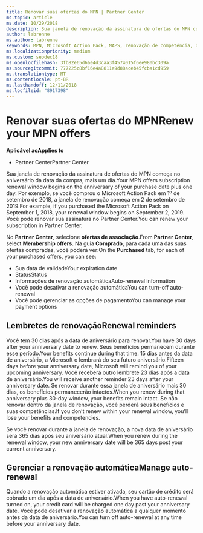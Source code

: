 ```yaml
---
title: Renovar suas ofertas do MPN | Partner Center
ms.topic: article
ms.date: 10/29/2018
description: Sua janela de renovação da assinatura de ofertas do MPN começa no aniversário da data da compra, mais um dia.
author: labrenne
ms.author: labrenne
keywords: MPN, Microsoft Action Pack, MAPS, renovação de competência, data de renovação
ms.localizationpriority: medium
ms.custom: seodec18
ms.openlocfilehash: 3fb82e65d6ae4d3caa3f4574015f6ee980bc309a
ms.sourcegitcommit: 777225c8bf16e4a8811a9d88aceb45fcba1cd959
ms.translationtype: MT
ms.contentlocale: pt-BR
ms.lasthandoff: 12/11/2018
ms.locfileid: "8917398"
---
```

# <a name="renew-your-mpn-offers"></a><span data-ttu-id="e322e-104">Renovar suas ofertas do MPN</span><span class="sxs-lookup"><span data-stu-id="e322e-104">Renew your MPN offers</span></span>

**<span data-ttu-id="e322e-105">Aplicável ao</span><span class="sxs-lookup"><span data-stu-id="e322e-105">Applies to</span></span>**

- <span data-ttu-id="e322e-106">Partner Center</span><span class="sxs-lookup"><span data-stu-id="e322e-106">Partner Center</span></span>

<span data-ttu-id="e322e-107">Sua janela de renovação da assinatura de ofertas do MPN começa no aniversário da data da compra, mais um dia.</span><span class="sxs-lookup"><span data-stu-id="e322e-107">Your MPN offers subscription renewal window begins on the anniversary of your purchase date plus one day.</span></span> <span data-ttu-id="e322e-108">Por exemplo, se você comprou o Microsoft Action Pack em 1º de setembro de 2018, a janela de renovação começa em 2 de setembro de 2019.</span><span class="sxs-lookup"><span data-stu-id="e322e-108">For example, if you purchased the Microsoft Action Pack on September 1, 2018, your renewal window begins on September 2, 2019.</span></span> <span data-ttu-id="e322e-109">Você pode renovar sua assinatura no Partner Center.</span><span class="sxs-lookup"><span data-stu-id="e322e-109">You can renew your subscription in Partner Center.</span></span>

<span data-ttu-id="e322e-110">No **Partner Center**, selecione **ofertas de associação**.</span><span class="sxs-lookup"><span data-stu-id="e322e-110">From **Partner Center**, select **Membership offers**.</span></span>
<span data-ttu-id="e322e-111">Na guia **Comprado**, para cada uma das suas ofertas compradas, você poderá ver:</span><span class="sxs-lookup"><span data-stu-id="e322e-111">On the **Purchased** tab, for each of your purchased offers, you can see:</span></span>

- <span data-ttu-id="e322e-112">Sua data de validade</span><span class="sxs-lookup"><span data-stu-id="e322e-112">Your expiration date</span></span>
- <span data-ttu-id="e322e-113">Status</span><span class="sxs-lookup"><span data-stu-id="e322e-113">Status</span></span>
- <span data-ttu-id="e322e-114">Informações de renovação automática</span><span class="sxs-lookup"><span data-stu-id="e322e-114">Auto-renewal information</span></span>
- <span data-ttu-id="e322e-115">Você pode desativar a renovação automática</span><span class="sxs-lookup"><span data-stu-id="e322e-115">You can turn-off auto-renewal</span></span>
- <span data-ttu-id="e322e-116">Você pode gerenciar as opções de pagamento</span><span class="sxs-lookup"><span data-stu-id="e322e-116">You can manage your payment options</span></span>

## <a name="renewal-reminders"></a><span data-ttu-id="e322e-117">Lembretes de renovação</span><span class="sxs-lookup"><span data-stu-id="e322e-117">Renewal reminders</span></span>

<span data-ttu-id="e322e-118">Você tem 30 dias após a data de aniversário para renovar.</span><span class="sxs-lookup"><span data-stu-id="e322e-118">You have 30 days after your anniversary date to renew.</span></span> <span data-ttu-id="e322e-119">Seus benefícios permanecem durante esse período.</span><span class="sxs-lookup"><span data-stu-id="e322e-119">Your benefits continue during that time.</span></span> <span data-ttu-id="e322e-120">15 dias antes da data de aniversário, a Microsoft o lembrará do seu futuro aniversário.</span><span class="sxs-lookup"><span data-stu-id="e322e-120">Fifteen days before your anniversary date, Microsoft will remind you of your upcoming anniversary.</span></span> <span data-ttu-id="e322e-121">Você receberá outro lembrete 23 dias após a data de aniversário.</span><span class="sxs-lookup"><span data-stu-id="e322e-121">You will receive another reminder 23 days after your anniversary date.</span></span> <span data-ttu-id="e322e-122">Se renovar durante essa janela de aniversário mais 30 dias, os benefícios permanecerão intactos.</span><span class="sxs-lookup"><span data-stu-id="e322e-122">When you renew during that anniversary plus 30-day window, your benefits remain intact.</span></span> <span data-ttu-id="e322e-123">Se não renovar dentro da janela de renovação, você perderá seus benefícios e suas competências.</span><span class="sxs-lookup"><span data-stu-id="e322e-123">If you don’t renew within your renewal window, you’ll lose your benefits and competencies.</span></span>

<span data-ttu-id="e322e-124">Se você renovar durante a janela de renovação, a nova data de aniversário será 365 dias após seu aniversário atual.</span><span class="sxs-lookup"><span data-stu-id="e322e-124">When you renew during the renewal window, your new anniversary date will be 365 days post your current anniversary.</span></span>

## <a name="manage-auto-renewal"></a><span data-ttu-id="e322e-125">Gerenciar a renovação automática</span><span class="sxs-lookup"><span data-stu-id="e322e-125">Manage auto-renewal</span></span>

<span data-ttu-id="e322e-126">Quando a renovação automática estiver ativada, seu cartão de crédito será cobrado um dia após a data de aniversário.</span><span class="sxs-lookup"><span data-stu-id="e322e-126">When you have auto-renewal turned on, your credit card will be charged one day past your anniversary date.</span></span> <span data-ttu-id="e322e-127">Você pode desativar a renovação automática a qualquer momento antes da data de aniversário.</span><span class="sxs-lookup"><span data-stu-id="e322e-127">You can turn off auto-renewal at any time before your anniversary date.</span></span>